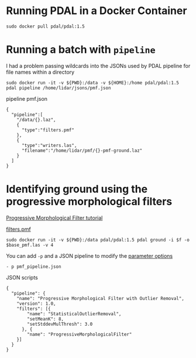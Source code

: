 # Running PDAL in a Docker Container

```
sudo docker pull pdal/pdal:1.5
```

# Running a batch with `pipeline`

I had a problem passing wildcards into the JSONs used by PDAL pipeline for file names within a directory

```
sudo docker run -it -v ${PWD}:/data -v ${HOME}:/home pdal/pdal:1.5 pdal pipeline /home/lidar/jsons/pmf.json
```

pipeline pmf.json

```
{
  "pipeline":[
    "/data/{}.laz",
    {
      "type":"filters.pmf"
    },
    {
      "type":"writers.las",
      "filename":"/home/lidar/pmf/{}-pmf-ground.laz"
    }
  ]
}
```

# Identifying ground using the progressive morphological filters

[Progressive Morphological Filter tutorial](https://www.pdal.io/tutorial/pcl_ground.html)

[filters.pmf](https://www.pdal.io/stages/filters.pmf.html)

```
sudo docker run -it -v ${PWD}:/data pdal/pdal:1.5 pdal ground -i $f -o $base_pmf.las -v 4
```

You can add `-p` and a JSON pipeline to modify the [parameter options](https://www.pdal.io/stages/filters.pmf.html#options)

```
- p pmf_pipeline.json
```

JSON scripts
```
{
  "pipeline": {
    "name": "Progressive Morphological Filter with Outlier Removal",
    "version": 1.0,
    "filters": [{
        "name": "StatisticalOutlierRemoval",
        "setMeanK": 8,
        "setStddevMulThresh": 3.0
      }, {
        "name": "ProgressiveMorphologicalFilter"
    }]
  }
}

```
